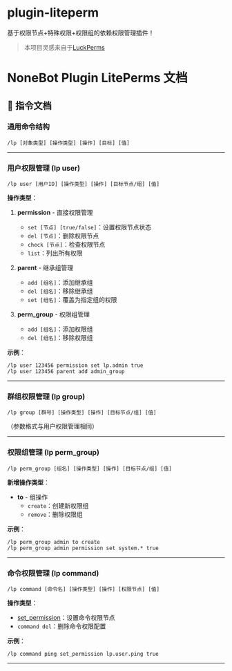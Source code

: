 # plugin-liteperm

基于权限节点+特殊权限+权限组的依赖权限管理插件！

>本项目灵感来自于[LuckPerms](https://github.com/LuckPerms/LuckPerms)

# NoneBot Plugin LitePerms 文档

## 📖 指令文档

### 通用命令结构

```
/lp [对象类型] [操作类型] [操作] [目标] [值]
```

---

### 用户权限管理 (lp user)

```
/lp user [用户ID] [操作类型] [操作] [目标节点/组] [值]
```

**操作类型**：

1. **permission** - 直接权限管理
   - `set [节点] [true/false]`：设置权限节点状态
   - `del [节点]`：删除权限节点
   - `check [节点]`：检查权限节点
   - `list`：列出所有权限

2. **parent** - 继承组管理
   - `add [组名]`：添加继承组
   - `del [组名]`：移除继承组
   - `set [组名]`：覆盖为指定组的权限

3. **perm_group** - 权限组管理
   - `add [组名]`：添加权限组
   - `del [组名]`：移除权限组

**示例**：

```
/lp user 123456 permission set lp.admin true
/lp user 123456 parent add admin_group
```

---

### 群组权限管理 (lp group)

```
/lp group [群号] [操作类型] [操作] [目标节点/组] [值]
```

（参数格式与用户权限管理相同）

---

### 权限组管理 (lp perm_group)

```
/lp perm_group [组名] [操作类型] [操作] [目标节点/组] [值]
```

**新增操作类型**：

- **to** - 组操作
  - `create`：创建新权限组
  - `remove`：删除权限组

**示例**：

```
/lp perm_group admin to create
/lp perm_group admin permission set system.* true
```

---

### 命令权限管理 (lp command)

```
/lp command [命令名] [操作类型] [操作] [权限节点] [值]
```

**操作类型**：

- [set_permission](file:///home/johnrichard/LiteSuggarDEV/plugin-liteperm/src/nonebot_plugin_liteperm/nodelib.py#L59-L74)：设置命令权限节点
- `command del`：删除命令权限配置

**示例**：

```
/lp command ping set_permission lp.user.ping true
```

---
